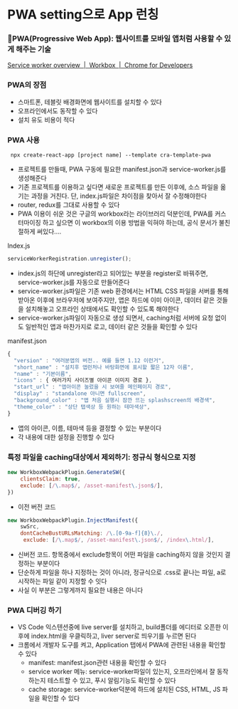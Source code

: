 # PWA setting으로 App 런칭

### 📲PWA(Progressive Web App): 웹사이트를 모바일 앱처럼 사용할 수 있게 해주는 기술

[Service worker overview  |  Workbox  |  Chrome for Developers](https://developers.google.com/web/fundamentals/primers/service-workers)

### PWA의 장점

- 스마트폰, 테블릿 배경화면에 웹사이트를 설치할 수 있다
- 오프라인에서도 동작할 수 있다
- 설치 유도 비용이 적다

### PWA 사용

```
 npx create-react-app [project name] --template cra-template-pwa
```

- 프로젝트를 만들때, PWA 구동에 필요한 manifest.json과 service-worker.js를 생성해준다
- 기존 프로젝트를 이용하고 싶다면 새로운 프로젝트를 만든 이후에, 소스 파일을 옮기는 과정을 거친다. 단, index.js파일은 차이점을 찾아서 잘 수정해야한다
- router, redux를 그대로 사용할 수 있다
- PWA 이용이 쉬운 것은 구글의 workbox라는 라이브러리 덕분인데, PWA를 커스터마이징 하고 싶으면 이 workbox의 이용 방법을 익혀야 하는데, 공식 문서가 불친절하게 써있다….

Index.js

```jsx
serviceWorkerRegistration.unregister();
```

- index.js의 하단에 unregister라고 되어있는 부분을 register로 바꿔주면, service-worker.js를 자동으로 만들어준다
- service-worker.js파일은 기존 web 환경에서는 HTML CSS 파일을 서버를 통해 받아온 이후에 브라우저에 보여주지만, 앱은 하드에 이미 아이콘, 데이터 같은 것들을 설치해놓고 오프라인 상태에서도 확인할 수 있도록 해야한다
- service-worker.js파일이 자동으로 생성 되면서, caching처럼 서버에 요청 없이도 일반적인 앱과 마찬가지로 로고, 데이터 같은 것들을 확인할 수 있다

manifest.json

```jsx
{
  "version" : "여러분앱의 버전.. 예를 들면 1.12 이런거",
  "short_name" : "설치후 앱런처나 바탕화면에 표시할 짧은 12자 이름",
  "name" : "기본이름",
  "icons" : { 여러가지 사이즈별 아이콘 이미지 경로 },
  "start_url" : "앱아이콘 눌렀을 시 보여줄 메인페이지 경로",
  "display" : "standalone 아니면 fullscreen",
  "background_color" : "앱 처음 실행시 잠깐 뜨는 splashscreen의 배경색",
  "theme_color" : "상단 탭색상 등 원하는 테마색상",
}
```

- 앱의 아이콘, 이름, 테마색 등을 결정할 수 있는 부분이다
- 각 내용에 대한 설정을 진행할 수 있다

### 특정 파일을 caching대상에서 제외하기: 정규식 형식으로 지정

```jsx
new WorkboxWebpackPlugin.GenerateSW({
    clientsClaim: true,
    exclude: [/\.map$/, /asset-manifest\.json$/],
}) 
```

- 이전 버전 코드

```jsx
new WorkboxWebpackPlugin.InjectManifest({
    swSrc,
    dontCacheBustURLsMatching: /\.[0-9a-f]{8}\./,
     exclude: [/\.map$/, /asset-manifest\.json$/, /index\.html/], 
```

- 신버전 코드. 항목중에서 exclude항목이 어떤 파일을 caching하지 않을 것인지 결정하는 부분이다
- 단순하게 파일을 하나 지정하는 것이 아니라, 정규식으로 .css로 끝나는 파일, a로 시작하는 파일 같이 지정할 수 잇다
- 사실 이 부분은 그렇게까지 필요한 내용은 아니다

### PWA 디버깅 하기

- VS Code 익스텐션중에 live server를 설치하고, build폴더를 에디터로 오픈한 이후에 index.html을 우클릭하고, liver server로 띄우기를 누르면 된다
- 크롬에서 개발자 도구를 켜고, Application 탭에서 PWA에 관련된 내용을 확인할 수 있다
    - manifest: manifest.json관련 내용을 확인할 수 있다
    - service worker 메뉴: service-worker파일이 있는지, 오프라인에서 잘 동작하는지 테스트할 수 있고, 푸시 알림기능도 확인할 수 있다
    - cache storage: service-worker덕분에 하드에 설치된 CSS, HTML, JS 파일을 확인할 수 있다